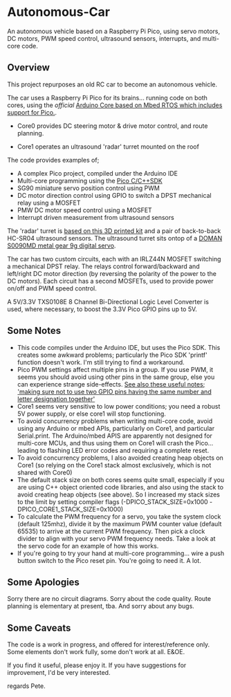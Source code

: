 # Autonomous-Car
An autonomous vehicle based on a Raspberry Pi Pico, using servo motors, DC motors, PWM speed control, ultrasound sensors, interrupts, and multi-core code.

## Overview

This project repurposes an old RC car to become an autonomous vehicle.

The car uses a Raspberry Pi Pico for its brains... running code on both cores, using the _official_ [Arduino Core based on Mbed RTOS which includes support for Pico.](https://github.com/arduino/ArduinoCore-mbed/tree/master/variants/RASPBERRY_PI_PICO).

- Core0 provides DC steering motor & drive motor control, and route planning.

- Core1 operates an ultrasound 'radar' turret mounted on the roof
 
The code provides examples of;
 - A complex Pico project, compiled under the Arduino IDE
 - Multi-core programming using the [Pico C/C++SDK](https://datasheets.raspberrypi.com/pico/raspberry-pi-pico-c-sdk.pdf)
 - SG90 miniature servo position control using PWM
 - DC motor direction control using GPIO to switch a DPST mechanical relay using a MOSFET
 - PMW DC motor speed control using a MOSFET
 - Interrupt driven measurement from ultrasound sensors

The 'radar' turret is [based on this 3D printed kit](https://www.tinkercad.com/embed/0e6vV6PrGs4?editbtn=1) and a pair of back-to-back HC-SR04 ultrasound sensors. The ultrasound turret sits ontop of a [DOMAN S0090MD metal gear 9g digital servo](http://www.domanrchobby.com/content/?130.html).

The car has two custom circuits, each with an IRLZ44N MOSFET switching a mechanical DPST relay. The relays control forward/backward and left/right DC motor direction (by reversing the polarity of the power to the DC motors). Each circuit has a second MOSFETs, used to provide power on/off and PWM speed control.

A 5V/3.3V TXS0108E 8 Channel Bi-Directional Logic Level Converter is used, where necessary, to boost the 3.3V Pico GPIO pins up to 5V.

## Some Notes

- This code compiles under the Arduino IDE, but uses the Pico SDK. This creates some awkward problems; particularly the Pico SDK 'printf' function doesn't work. I'm still trying to find a workaround.
- Pico PWM settings affect multiple pins in a group. If you use PWM, it seems you should avoid using other pins in the same group, else you can experience strange side-effects. [See also these useful notes; 'making sure not to use two GPIO pins having the same number and letter designation together'](https://www.etechnophiles.com/raspberry-pi-pico-pinout-specifications-datasheet-in-detail/)
- Core1 seems very sensitive to low power conditions; you need a robust 5V power supply, or else core1 will stop functioning.
- To avoid concurrency problems when writing multi-core code, avoid using any Arduino or mbed APIs, particularly on Core1, and particular Serial.print. The Arduino/mbed APIS are apparently not designed for multi-core MCUs, and thus using them on Core1 will crash the Pico... leading to flashing LED error codes and requiring a complete reset. 
- To avoid concurrency problems, I also avoided creating heap objects on Core1 (so relying on the Core1 stack almost exclusively, which is not shared with Core0)
- The default stack size on both cores seems quite small, especially if you are using C++ object oriented code libraries, and also using the stack to avoid creating heap objects (see above). So I increased my stack sizes to the limit by setting compiler flags (-DPICO_STACK_SIZE=0x1000 -DPICO_CORE1_STACK_SIZE=0x1000)
- To calculate the PWM frequency for a servo, you take the system clock (default 125mhz), divide it by the maximum PWM counter value (default 65535) to arrive at the current PWM frequency. Then pick a clock divider to align with your servo PWM frequency needs. Take a look at the servo code for an example of how this works.
- If you're going to try your hand at multi-core programming... wire a push button switch to the Pico reset pin. You're going to need it. A lot.

## Some Apologies

Sorry there are no circuit diagrams. Sorry about the code quality. Route planning is elementary at present, tba. And sorry about any bugs.

## Some Caveats

The code is a work in progress, and offered for interest/reference only. Some elements don't work fully, some don't work at all. E&OE.

If you find it useful, please enjoy it. If you have suggestions for improvement, I'd be very interested.

regards
Pete.
